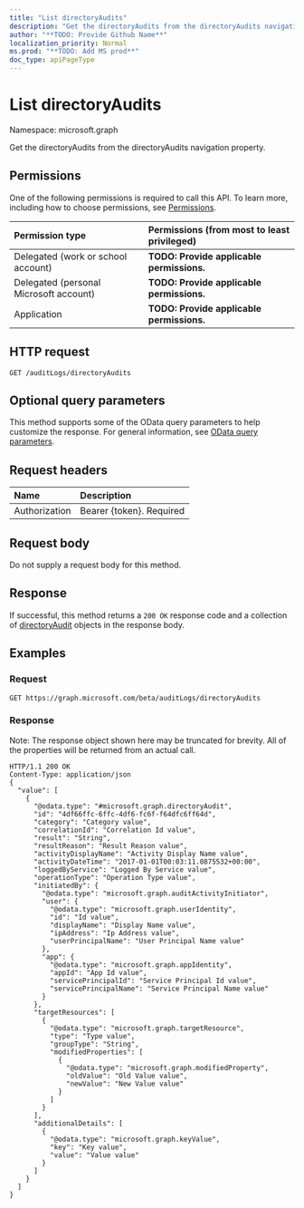 ```yaml
---
title: "List directoryAudits"
description: "Get the directoryAudits from the directoryAudits navigation property."
author: "**TODO: Provide Github Name**"
localization_priority: Normal
ms.prod: "**TODO: Add MS prod**"
doc_type: apiPageType
---
```


# List directoryAudits

Namespace: microsoft.graph

Get the directoryAudits from the directoryAudits navigation property.

## Permissions
One of the following permissions is required to call this API. To learn more, including how to choose permissions, see [Permissions](/concepts/permissions-reference.md).

|Permission type|Permissions (from most to least privileged)|
|:---|:---|
|Delegated (work or school account)|**TODO: Provide applicable permissions.**|
|Delegated (personal Microsoft account)|**TODO: Provide applicable permissions.**|
|Application|**TODO: Provide applicable permissions.**|

## HTTP request
<!-- {
  "blockType": "ignored"
}
-->
``` http
GET /auditLogs/directoryAudits
```

## Optional query parameters
This method supports some of the OData query parameters to help customize the response. For general information, see [OData query parameters](/graph/query-parameters).

## Request headers
|Name|Description|
|:---|:---|
|Authorization|Bearer {token}. Required|

## Request body
Do not supply a request body for this method.

## Response
If successful, this method returns a `200 OK` response code and a collection of [directoryAudit](../resources/directoryaudit.md) objects in the response body.

## Examples

### Request
<!-- {
  "blockType": "request",
  "name": "get_directoryaudit"
}
-->
``` http
GET https://graph.microsoft.com/beta/auditLogs/directoryAudits
```

### Response
Note: The response object shown here may be truncated for brevity. All of the properties will be returned from an actual call.
<!-- {
  "blockType": "response",
  "truncated": true,
  "@odata.type": "collection(microsoft.graph.directoryaudit)"
}
-->
``` http
HTTP/1.1 200 OK
Content-Type: application/json
{
  "value": [
    {
      "@odata.type": "#microsoft.graph.directoryAudit",
      "id": "4df66ffc-6ffc-4df6-fc6f-f64dfc6ff64d",
      "category": "Category value",
      "correlationId": "Correlation Id value",
      "result": "String",
      "resultReason": "Result Reason value",
      "activityDisplayName": "Activity Display Name value",
      "activityDateTime": "2017-01-01T00:03:11.0875532+00:00",
      "loggedByService": "Logged By Service value",
      "operationType": "Operation Type value",
      "initiatedBy": {
        "@odata.type": "microsoft.graph.auditActivityInitiator",
        "user": {
          "@odata.type": "microsoft.graph.userIdentity",
          "id": "Id value",
          "displayName": "Display Name value",
          "ipAddress": "Ip Address value",
          "userPrincipalName": "User Principal Name value"
        },
        "app": {
          "@odata.type": "microsoft.graph.appIdentity",
          "appId": "App Id value",
          "servicePrincipalId": "Service Principal Id value",
          "servicePrincipalName": "Service Principal Name value"
        }
      },
      "targetResources": [
        {
          "@odata.type": "microsoft.graph.targetResource",
          "type": "Type value",
          "groupType": "String",
          "modifiedProperties": [
            {
              "@odata.type": "microsoft.graph.modifiedProperty",
              "oldValue": "Old Value value",
              "newValue": "New Value value"
            }
          ]
        }
      ],
      "additionalDetails": [
        {
          "@odata.type": "microsoft.graph.keyValue",
          "key": "Key value",
          "value": "Value value"
        }
      ]
    }
  ]
}
```


